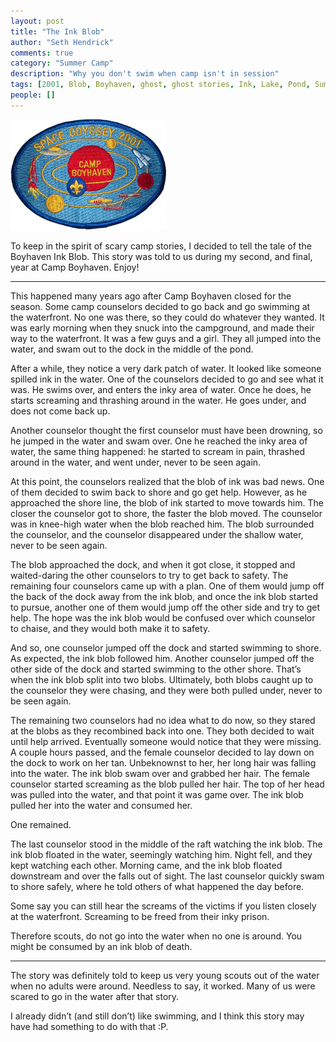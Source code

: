```yaml
--- 
layout: post
title: "The Ink Blob"
author: "Seth Hendrick"
comments: true
category: "Summer Camp"
description: "Why you don't swim when camp isn't in session"
tags: [2001, Blob, Boyhaven, ghost, ghost stories, Ink, Lake, Pond, Summer Camp, water, webelos, Year 2001]
people: []
---
```


<img src="/static/img/badges/CampBoyhaven_2001.png" alt="2000 Boyhaven Badge" class="alignleft"/>

To keep in the spirit of scary camp stories, I decided to tell the tale of the Boyhaven Ink Blob.  This story was told to us during my second, and final, year at Camp Boyhaven.  Enjoy!

------------------

This happened many years ago after Camp Boyhaven closed for the season.  Some camp counselors decided to go back and go swimming at the waterfront.  No one was there, so they could do whatever they wanted.  It was early morning when they snuck into the campground, and made their way to the waterfront.  It was a few guys and a girl.  They all jumped into the water, and swam out to the dock in the middle of the pond.

After a while, they notice a very dark patch of water.  It looked like someone spilled ink in the water.  One of the counselors decided to go and see what it was.  He swims over, and enters the inky area of water.  Once he does, he starts screaming and thrashing around in the water.  He goes under, and does not come back up.

Another counselor thought the first counselor must have been drowning, so he jumped in the water and swam over.  One he reached the inky area of water, the same thing happened: he started to scream in pain, thrashed around in the water, and went under, never to be seen again.

At this point, the counselors realized that the blob of ink was bad news.  One of them decided to swim back to shore and go get help.  However, as he approached the shore line, the blob of ink started to move towards him.  The closer the counselor got to shore, the faster the blob moved.  The counselor was in knee-high water when the blob reached him.  The blob surrounded the counselor, and the counselor disappeared under the shallow water, never to be seen again.

The blob approached the dock, and when it got close, it stopped and waited-daring the other counselors to try to get back to safety.  The remaining four counselors came up with a plan.  One of them would jump off the back of the dock away from the ink blob, and once the ink blob started to pursue, another one of them would jump off the other side and try to get help.  The hope was the ink blob would be confused over which counselor to chaise, and they would both make it to safety.

And so, one counselor jumped off the dock and started swimming to shore.  As expected, the ink blob followed him.  Another counselor jumped off the other side of the dock and started swimming to the other shore.  That’s when the ink blob split into two blobs.  Ultimately, both blobs caught up to the counselor they were chasing, and they were both pulled under, never to be seen again.

The remaining two counselors had no idea what to do now, so they stared at the blobs as they recombined back into one.  They both decided to wait until help arrived.  Eventually someone would notice that they were missing.  A couple hours passed, and the female counselor decided to lay down on the dock to work on her tan.  Unbeknownst to  her, her long hair was falling into the water.  The ink blob swam over and grabbed her hair.  The female counselor started screaming as the blob pulled her hair.  The top of her head was pulled into the water, and that point it was game over.  The ink blob pulled her into the water and consumed her.

One remained.

The last counselor stood in the middle of the raft watching the ink blob.  The ink blob floated in the water, seemingly watching him.  Night fell, and they kept watching each other.  Morning came, and the ink blob floated downstream and over the falls out of sight.  The last counselor quickly swam to shore safely, where he told others of what happened the day before.

Some say you can still hear the screams of the victims if you listen closely at the waterfront.  Screaming to be freed from their inky prison.

Therefore scouts, do not go into the water when no one is around.  You might be consumed by an ink blob of death.

------------------------------

The story was definitely told to keep us very young scouts out of the water when no adults were around.  Needless to say, it worked.  Many of us were scared to go in the water after that story.

I already didn’t (and still don’t) like swimming, and I think this story may have had something to do with that :P.